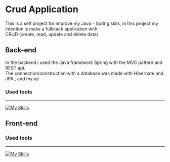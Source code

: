 # Crud Application

This is a self project for improve my Java - Spring skils, in this project my intention is make a fullstack application with <br>
CRUD (create, read, update and delete data)

## Back-end

In the backend i used the Java framework Spring with the MVC pattern and REST api. <br>
The connection/construction with a database was made with Hibernate and JPA., and mysql

### Used tools
---
[![My Skills](https://skillicons.dev/icons?i=postman,eclipse,mysql,java,spring&theme=dark)](https://skillicons.dev)

## Front-end

### Used tools
----
[![My Skills](https://skillicons.dev/icons?i=vue,js,bootstrap,html,css&theme=dark)](https://skillicons.dev)

